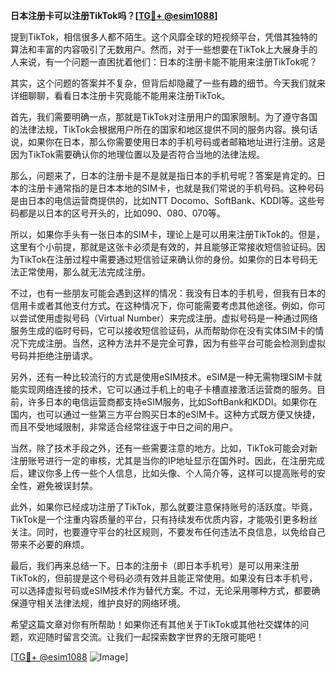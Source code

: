 **日本注册卡可以注册TikTok吗？[[TG💪+ @esim1088](https://t.me/s/esim1088)]**

提到TikTok，相信很多人都不陌生。这个风靡全球的短视频平台，凭借其独特的算法和丰富的内容吸引了无数用户。然而，对于一些想要在TikTok上大展身手的人来说，有一个问题一直困扰着他们：日本的注册卡能不能用来注册TikTok呢？

其实，这个问题的答案并不复杂，但背后却隐藏了一些有趣的细节。今天我们就来详细聊聊，看看日本注册卡究竟能不能用来注册TikTok。

首先，我们需要明确一点，那就是TikTok对注册用户的国家限制。为了遵守各国的法律法规，TikTok会根据用户所在的国家和地区提供不同的服务内容。换句话说，如果你在日本，那么你需要使用日本的手机号码或者邮箱地址进行注册。这是因为TikTok需要确认你的地理位置以及是否符合当地的法律法规。

那么，问题来了，日本的注册卡是不是就是指日本的手机号呢？答案是肯定的。日本的注册卡通常指的是日本本地的SIM卡，也就是我们常说的手机号码。这种号码是由日本的电信运营商提供的，比如NTT Docomo、SoftBank、KDDI等。这些号码都是以日本的区号开头的，比如090、080、070等。

所以，如果你手头有一张日本的SIM卡，理论上是可以用来注册TikTok的。但是，这里有个小前提，那就是这张卡必须是有效的，并且能够正常接收短信验证码。因为TikTok在注册过程中需要通过短信验证来确认你的身份。如果你的日本号码无法正常使用，那么就无法完成注册。

不过，也有一些朋友可能会遇到这样的情况：我没有日本的手机号，但我有日本的信用卡或者其他支付方式。在这种情况下，你可能需要考虑其他途径。例如，你可以尝试使用虚拟号码（Virtual Number）来完成注册。虚拟号码是一种通过网络服务生成的临时号码，它可以接收短信验证码，从而帮助你在没有实体SIM卡的情况下完成注册。当然，这种方法并不是完全可靠，因为有些平台可能会检测到虚拟号码并拒绝注册请求。

另外，还有一种比较流行的方式是使用eSIM技术。eSIM是一种无需物理SIM卡就能实现网络连接的技术，它可以通过手机上的电子卡槽直接激活运营商的服务。目前，许多日本的电信运营商都支持eSIM服务，比如SoftBank和KDDI。如果你在国内，也可以通过一些第三方平台购买日本的eSIM卡。这种方式既方便又快捷，而且不受地域限制，非常适合经常往返于中日之间的用户。

当然，除了技术手段之外，还有一些需要注意的地方。比如，TikTok可能会对新注册账号进行一定的审核，尤其是当你的IP地址显示在国外时。因此，在注册完成后，建议你多上传一些个人信息，比如头像、个人简介等，这样可以提高账号的安全性，避免被误封禁。

此外，如果你已经成功注册了TikTok，那么就要注意保持账号的活跃度。毕竟，TikTok是一个注重内容质量的平台，只有持续发布优质内容，才能吸引更多粉丝关注。同时，也要遵守平台的社区规则，不要发布任何违法不良信息，以免给自己带来不必要的麻烦。

最后，我们再来总结一下。日本的注册卡（即日本手机号）是可以用来注册TikTok的，但前提是这个号码必须有效并且能正常使用。如果没有日本手机号，可以选择虚拟号码或eSIM技术作为替代方案。不过，无论采用哪种方式，都要确保遵守相关法律法规，维护良好的网络环境。

希望这篇文章对你有所帮助！如果你还有其他关于TikTok或其他社交媒体的问题，欢迎随时留言交流。让我们一起探索数字世界的无限可能吧！

[[TG💪+ @esim1088](https://t.me/s/esim1088) ![Image](https://i.postimg.cc/4NQfJmqS/Snipaste-2025-05-13-00-14-12.png)]